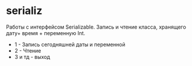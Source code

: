 # serializ
Работы с интерфейсом Serializable. Запись и чтение класса, хранящего дату+ время + переменную Int. 
- 1 - Запись сегодняшней даты и переменной
- 2 - Чтение
- 3 и тд - выход
